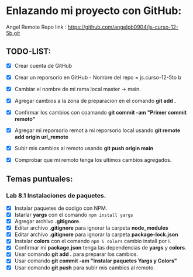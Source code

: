 

# Enlazando mi proyecto con GitHub: 
  
Angel Remote Repo link : https://github.com/angelpb0904/js-curso-12-5b.git


## TODO-LIST: 
  *  [x] Crear cuenta de GitHub
  *  [x] Crear un reporsorio en GitHub - Nombre del repo = js.curso-12-5to b
  *  [x] Cambiar el nombre de mi rama local master -> main. 
  *  [x] Agregar cambios a la zona de preparacion en el comando **git add  .**
  *  [x] Confirmar los cambios con coamando **git commit -am  "Primer commit remoto"**
  *  [x] Agregar mi reporsorio remot a mi reporsorio local usando **git remote add origin url_remote**
  *  [x] Subir mis cambios al remoto usando **git push origin main**
  *  [x] Comprobar que mi remoto tenga los ultimos cambios agregados. 







  ## Temas puntuales:

  ### Lab 8.1 Instalaciones de paquetes.  
 * [X]  Instalar paquetes de codigo con NPM.
   * [X] Istarlar **yargs** con el comando ```npm install yargs``` 
   * [X] Agregar archivo **.gitignore**.
   * [X] Editar archivo **.gitignore** para ignorar la carpeta **node_modules**
   * [X] Editar archivo **.gitignore** para ignorar la carpeta **package-lock.json**
   * [X] Instalar **colors** con el comando ```npm i colors``` cambio install por i.
   * [X] Confirmar mi **package.json** tenga las dependencias de **yargs** y **colors**.
   * [X] Usar comando **git add .** para preparar los cambios.
   * [X] Usar comando **git commit -am "Instalar paquetes Yargs y Colors"**
   * [X] Usar comando **git push** para subir mis cambios al remoto.
